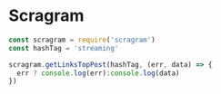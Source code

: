 # Scragram

```javascript
const scragram = require('scragram')
const hashTag = 'streaming'

scragram.getLinksTopPost(hashTag, (err, data) => {
  err ? console.log(err):console.log(data)
})
```
